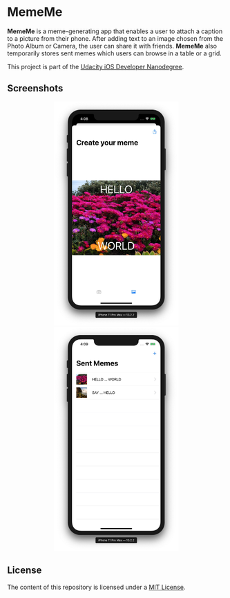 # MemeMe

**MemeMe** is a meme-generating app that enables a user to attach a caption to a picture from their phone. After adding text to an image chosen from the Photo Album or Camera, the user can share it with friends. **MemeMe** also temporarily stores sent memes which users can browse in a table or a grid.

This project is part of the [Udacity iOS Developer Nanodegree](https://www.udacity.com/course/ios-developer-nanodegree--nd003).

## Screenshots

<p float="left" align="center">
    <img src="./README-IMAGES/screenshot-add.jpg" width="289" height="518">
    <img src="./README-IMAGES/screenshot-memes.jpg" width="289" height="518">
</p>

## License

The content of this repository is licensed under a [MIT License](LICENSE).
